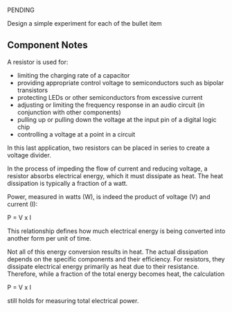 PENDING

Design a simple experiment for each of the bullet item

## Component Notes

A resistor is used for: 

- limiting the charging rate of a capacitor
- providing appropriate control voltage to semiconductors such as bipolar transistors
- protecting LEDs or other semiconductors from excessive current
- adjusting or limiting the frequency response in an audio circuit (in conjunction with other components) 
- pulling up or pulling down the voltage at the input pin of a digital logic chip
- controlling a voltage at a point in a circuit

In this last application, two resistors can be placed in series to create a voltage divider.

In the process of impeding the flow of current and reducing voltage, a resistor absorbs electrical energy, which it must dissipate as heat. The heat dissipation is typically a fraction of a watt.

Power, measured in watts (W), is indeed the product of voltage (V) and current (I):

P = V x I

This relationship defines how much electrical energy is being converted into another form per unit of time.

Not all of this energy conversion results in heat. The actual dissipation depends on the specific components and their efficiency. For resistors, they dissipate electrical energy primarily as heat due to their resistance. Therefore, while a fraction of the total energy becomes heat, the calculation

P = V x I

still holds for measuring total electrical power.
